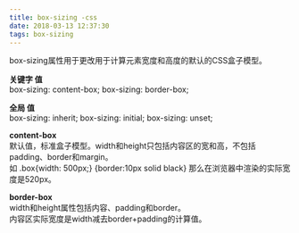 ```yaml
---
title: box-sizing -css
date: 2018-03-13 12:37:30
tags: box-sizing
---
```

box-sizing属性用于更改用于计算元素宽度和高度的默认的CSS盒子模型。

**关键字 值**<br>
box-sizing: content-box;
box-sizing: border-box;

**全局 值**<br>
box-sizing: inherit;
box-sizing: initial;
box-sizing: unset;

**content-box**<br>
默认值，标准盒子模型。width和height只包括内容区的宽和高，不包括padding、border和margin。<br>
如 .box{width: 500px;} {border:10px solid black} 那么在浏览器中渲染的实际宽度是520px。

**border-box**<br>
width和height属性包括内容、padding和border。<br>
内容区实际宽度是width减去border+padding的计算值。
